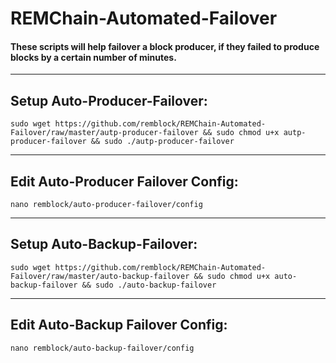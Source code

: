 # REMChain-Automated-Failover

#### These scripts will help failover a block producer, if they failed to produce blocks by a certain number of minutes.

***

## Setup Auto-Producer-Failover:

```
sudo wget https://github.com/remblock/REMChain-Automated-Failover/raw/master/autp-producer-failover && sudo chmod u+x autp-producer-failover && sudo ./autp-producer-failover
```

***

## Edit Auto-Producer Failover Config:

```
nano remblock/auto-producer-failover/config
```

***

## Setup Auto-Backup-Failover:

```
sudo wget https://github.com/remblock/REMChain-Automated-Failover/raw/master/auto-backup-failover && sudo chmod u+x auto-backup-failover && sudo ./auto-backup-failover
```

***

## Edit Auto-Backup Failover Config:

```
nano remblock/auto-backup-failover/config
```
